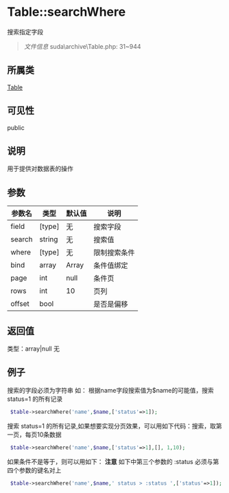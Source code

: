 # Table::searchWhere
搜索指定字段
> *文件信息* suda\archive\Table.php: 31~944
## 所属类 

[Table](../Table.md)

## 可见性

  public  
## 说明


用于提供对数据表的操作


## 参数

| 参数名 | 类型 | 默认值 | 说明 |
|--------|-----|-------|-------|
| field |  [type] | 无 |  搜索字段 |
| search |  string | 无 |  搜索值 |
| where |  [type] | 无 |  限制搜索条件 |
| bind |  array | Array |  条件值绑定 |
| page |  int | null |  条件页 |
| rows |  int | 10 |  页列 |
| offset |  bool |  |  是否是偏移 |

## 返回值
类型：array|null
无

## 例子


搜索的字段必须为字符串
如：
根据name字段搜索值为$name的可能值，搜索 status=1 的所有记录

```php
 $table->searchWhere('name',$name,['status'=>1]);
```

搜索 status=1 的所有记录,如果想要实现分页效果，可以用如下代码：搜索，取第一页，每页10条数据

```php
 $table->searchWhere('name',$name,['status'=>1],[], 1,10);
```

如果条件不是等于，则可以用如下：
**注意** 如下中第三个参数的 :status 必须与第四个参数的键名对上

```php
 $table->searchWhere('name',$name,' status > :status ',['status'=>1]);
```